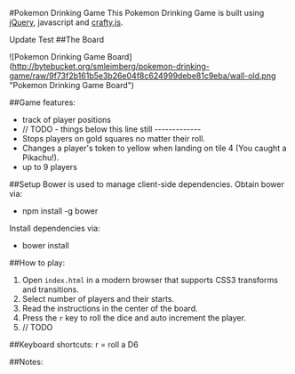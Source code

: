 #Pokemon Drinking Game
This Pokemon Drinking Game is built using [jQuery](http://jquery.com), javascript and [crafty.js](http://craftyjs.com/).

Update Test
##The Board

![Pokemon Drinking Game Board] (http://bytebucket.org/smleimberg/pokemon-drinking-game/raw/9f73f2b161b5e3b26e04f8c624999debe81c9eba/wall-old.png "Pokemon Drinking Game Board")

##Game features:

- track of player positions
- // TODO - things below this line still -------------
- Stops players on gold squares no matter their roll.
- Changes a player's token to yellow when landing on tile 4 (You caught a Pikachu!).
- up to 9 players

##Setup
Bower is used to manage client-side dependencies.  Obtain bower via:
- npm install -g bower

Install dependencies via:
- bower install

##How to play:

1. Open `index.html` in a modern browser that supports CSS3 transforms and transitions.
2. Select number of players and their starts.
3. Read the instructions in the center of the board.
4. Press the `r` key to roll the dice and auto increment the player.
5. // TODO

##Keyboard shortcuts:
	r = roll a D6

##Notes:

